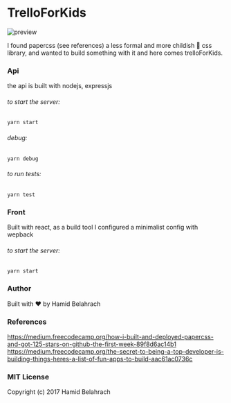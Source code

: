 # TrelloForKids

![preview](https://rawgit.com/hbelahrach/TrelloForKids/master/frontend/src/assets/images/presentation.gif)


I found papercss (see references) a less formal and more childish 👶 css library, and wanted to build something with it and here comes trelloForKids.

### Api

the api is built with nodejs, expressjs

###### to start the server:
```
yarn start
```

###### debug:
```
yarn debug
```

###### to run tests:
```
yarn test
```

### Front
Built with react, as a build tool I configured a minimalist config with wepback

###### to start the server:
```
yarn start
```

### Author
Built with ❤️ by Hamid Belahrach 

### References
https://medium.freecodecamp.org/how-i-built-and-deployed-papercss-and-got-125-stars-on-github-the-first-week-89f8d6ac14b1
https://medium.freecodecamp.org/the-secret-to-being-a-top-developer-is-building-things-heres-a-list-of-fun-apps-to-build-aac61ac0736c

### MIT License
Copyright (c) 2017 Hamid Belahrach
